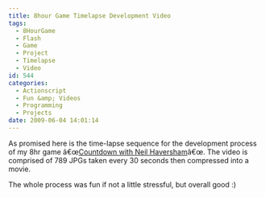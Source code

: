 ```yaml
---
title: 8hour Game Timelapse Development Video
tags:
  - 8HourGame
  - Flash
  - Game
  - Project
  - Timelapse
  - Video
id: 544
categories:
  - Actionscript
  - Fun &amp; Videos
  - Programming
  - Projects
date: 2009-06-04 14:01:14
---
```


<object width="640" height="505" data="https://www.youtube.com/v/w89jG4l5fE8&amp;hl=en&amp;fs=1&amp;" type="application/x-shockwave-flash"><param name="allowFullScreen" value="true" /><param name="allowscriptaccess" value="always" /><param name="src" value="https://www.youtube.com/v/w89jG4l5fE8&amp;hl=en&amp;fs=1&amp;" /><param name="allowfullscreen" value="true" /></object>

As promised here is the time-lapse sequence for the development process of my 8hr game â€œ[Countdown with Neil Haversham](https://www.mikecann.co.uk/?p=537)â€œ. The video is comprised of 789 JPGs taken every 30 seconds then compressed into a movie.

The whole process was fun if not a little stressful, but overall good :)